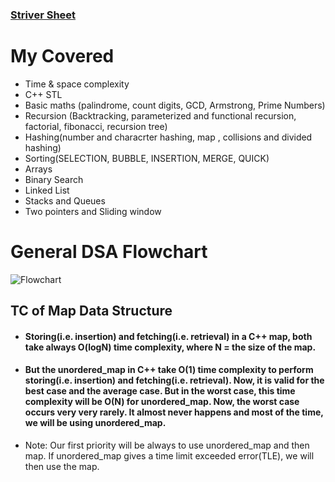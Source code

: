 ### [Striver Sheet](https://takeuforward.org/strivers-a2z-dsa-course/strivers-a2z-dsa-course-sheet-2)

# My Covered
- Time & space complexity
- C++ STL
- Basic maths (palindrome, count digits, GCD, Armstrong, Prime Numbers)
- Recursion (Backtracking, parameterized and functional recursion, factorial, fibonacci, recursion tree)
- Hashing(number and characrter hashing, map , collisions and divided hashing)
- Sorting(SELECTION, BUBBLE, INSERTION, MERGE, QUICK)
- Arrays
- Binary Search
- Linked List
- Stacks and Queues
- Two pointers and Sliding window

# General DSA Flowchart
![Flowchart](https://leetcode.com/explore/interview/card/cheatsheets/720/resources/Figures/DSA/Chapter_11/flowchart.png)


## TC of Map Data Structure

- #### Storing(i.e. insertion) and fetching(i.e. retrieval) in a C++ map, both take always O(logN) time complexity, where N = the size of the map. 

- #### But the unordered_map in C++ take O(1) time complexity to perform storing(i.e. insertion) and fetching(i.e. retrieval). Now, it is valid for the best case and the average case. But in the worst case, this time complexity will be O(N) for unordered_map. Now, the worst case occurs very very rarely. It almost never happens and most of the time, we will be using unordered_map. 

- Note: Our first priority will be always to use unordered_map and then map. If unordered_map gives a time limit exceeded error(TLE), we will then use the map.

